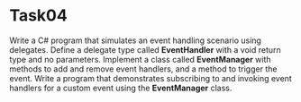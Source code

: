 
# Task04

Write a C# program that simulates an event handling scenario using delegates. Define a delegate type called **EventHandler** with a void return type and no parameters. Implement a class called **EventManager** with methods to add and remove event handlers, and a method to trigger the event. Write a program that demonstrates subscribing to and invoking event handlers for a custom event using the **EventManager** class.
